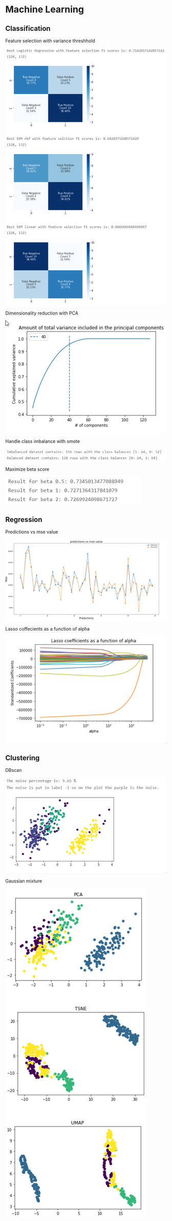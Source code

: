 # Machine Learning
## Classification
Feature selection with variance threshhold

![Feature selection with variance threshhold](https://github.com/AntonMaxen/applied-ai/blob/master/assignment_2/images/classification/feature_selection_with_variance_threshhold.png)

Dimensionality reduction with PCA

![Dimensionality reduction with PCA](https://github.com/AntonMaxen/applied-ai/blob/master/assignment_2/images/classification/dimentionality_reduction_with_pca.png)

Handle class imbalance with smote

![Handle class imbalance with smote](https://github.com/AntonMaxen/applied-ai/blob/master/assignment_2/images/classification/handle_class_imbalance_with_smote.png)

Maximize beta score

![Maximize beta score](https://github.com/AntonMaxen/applied-ai/blob/master/assignment_2/images/classification/maximize_beta_score.png)

## Regression

Predictions vs mse value

![Predictions vs mse value](https://github.com/AntonMaxen/applied-ai/blob/master/assignment_2/images/regression/predictions_vs_mse_value.png)

Lasso coffecients as a function of alpha

![Lasso coffecients as a function of alpha](https://github.com/AntonMaxen/applied-ai/blob/master/assignment_2/images/regression/lasso_coffecients_alpha.png)


## Clustering

DBscan

![DBscan](https://github.com/AntonMaxen/applied-ai/blob/master/assignment_2/images/clustering/dbscan.png)

Gaussian mixture

![Gaussian mixture](https://github.com/AntonMaxen/applied-ai/blob/master/assignment_2/images/clustering/gaussian_mixture.png)
